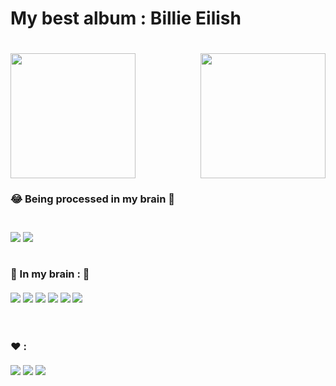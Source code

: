 
<h1>My best album  : Billie Eilish<h1>
<img src="https://user-images.githubusercontent.com/58474395/141169486-eb262a02-8e0d-4f91-9ee0-098c03da2615.png" height="200" width="200" alt="" /></a>
<img src="https://i.pinimg.com/originals/91/68/63/916863c919165c049a254acdf2e4753e.gif" height="200" width="200"  align=right >

<h3>😂 Being processed in my brain 🧠<h3> <br>
<img src="https://img.shields.io/badge/Python-3776AB?style=for-the-badge&logo=python&logoColor=white">
<img src="https://img.shields.io/badge/C%23-239120?style=for-the-badge&logo=c-sharp&logoColor=white">
<br><br>

🧠 In my brain : 🧠<br><br> 
<img src="https://img.shields.io/badge/HTML5-E34F26?style=for-the-badge&logo=html5&logoColor=white">
<img src="https://img.shields.io/badge/PHP-777BB4?style=for-the-badge&logo=php&logoColor=white">
<img src="https://img.shields.io/badge/json-5E5C5C?style=for-the-badge&logo=json&logoColor=white">
<img src="https://img.shields.io/badge/MySQL-005C84?style=for-the-badge&logo=mysql&logoColor=white">
<img src="https://img.shields.io/badge/SQLite-07405E?style=for-the-badge&logo=sqlite&logoColor=white">
<img src="https://img.shields.io/badge/Java-ED8B00?style=for-the-badge&logo=java&logoColor=white">
  
  
<br><br>
❤️ : <br><br> 
<img src="https://img.shields.io/badge/Bitcoin-000000?style=for-the-badge&logo=bitcoin&logoColor=white">
<img src="https://img.shields.io/badge/Ethereum-3C3C3D?style=for-the-badge&logo=Ethereum&logoColor=white">
<img src="https://img.shields.io/badge/iota-131F37?style=for-the-badge&logo=iota&logoColor=white">

